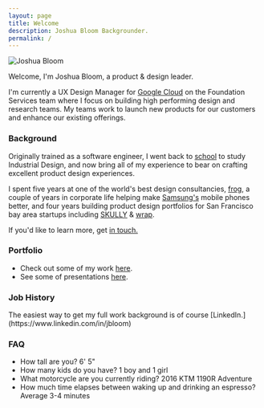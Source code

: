 ```yaml
---
layout: page
title: Welcome
description: Joshua Bloom Backgrounder.
permalink: /
---
```


<img itemprop="image" src="/assets/img/josh_bg.jpg" alt="Joshua Bloom">

Welcome, I'm Joshua Bloom, a product & design leader.

I'm currently a UX Design Manager for [Google Cloud](https://cloud.google.com/) on the Foundation Services team where I focus on building high performing design and research teams. My teams work to launch new products for our customers and enhance our existing offerings. 

### Background

Originally trained as a software engineer, I went back to [school](https://massart.edu/) to study Industrial Design, and now bring all of my experience to bear on crafting excellent product design experiences.

I spent five years at one of the world's best design consultancies, [frog](https://frogdesign.com), a couple of years in corporate life helping make [Samsung's](https://www.samsung.com/us/mobile/phones/) mobile phones better, and four years building product design portfolios for San Francisco bay area startups including [SKULLY](https://www.google.com/search?q=skully) & [wrap](https://wrap.co).

If you'd like to learn more, get [in touch.](mailto:joshbloom@gmail.com)

### Portfolio

- Check out some of my work [here](/work).
- See some of presentations [here](/presentations).

<h3>Job History</h3>
The easiest way to get my full work background is of course [LinkedIn.](https://www.linkedin.com/in/jbloom)

<h3>FAQ</h3>
<ul>
  <li>How tall are you? 6' 5"</li>
  <li>How many kids do you have? 1 boy and 1 girl</li>
  <li>What motorcycle are you currently riding? 2016 KTM 1190R Adventure</li>
  <li>How much time elapses between waking up and drinking an espresso? Average 3-4 minutes</li>
</ul>

